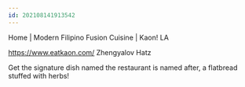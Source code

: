 ```yaml
---
id: 202108141913542
---
```


Home | Modern Filipino Fusion Cuisine | Kaon! LA

https://www.eatkaon.com/
Zhengyalov Hatz 

Get the signature dish named the restaurant is named after, a flatbread stuffed with herbs!
